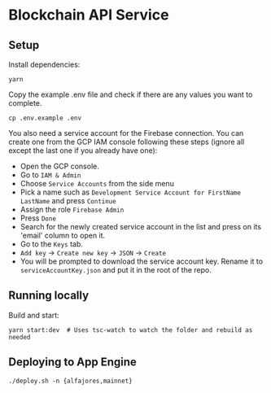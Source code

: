 # Blockchain API Service

## Setup

Install dependencies:

```
yarn
```

Copy the example .env file and check if there are any values you want to complete.
```
cp .env.example .env
```

You also need a service account for the Firebase connection. You can create one from the GCP IAM console following these steps (ignore all except the last one if you already have one):

- Open the GCP console.
- Go to `IAM & Admin`
- Choose `Service Accounts` from the side menu
- Pick a name such as `Development Service Account for FirstName LastName` and press `Continue`
- Assign the role `Firebase Admin`
- Press `Done`
- Search for the newly created service account in the list and press on its 'email' column to open it.
- Go to the `Keys` tab.
- `Add key` -> `Create new key` -> `JSON` -> `Create`
- You will be prompted to download the service account key. Rename it to `serviceAccountKey.json` and put it in the root of the repo.

## Running locally

Build and start:

```
yarn start:dev  # Uses tsc-watch to watch the folder and rebuild as needed
```

## Deploying to App Engine

```
./deploy.sh -n {alfajores,mainnet}
```
